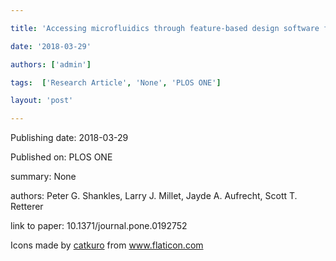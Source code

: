 ---
title: 'Accessing microfluidics through feature-based design software for 3D printing'
date: '2018-03-29'
authors: ['admin']
tags:  ['Research Article', 'None', 'PLOS ONE']
layout: 'post'
---
Publishing date: 2018-03-29

Published on: PLOS ONE

summary: None

authors: Peter G. Shankles, Larry J. Millet, Jayde A. Aufrecht, Scott T. Retterer

link to paper: 10.1371/journal.pone.0192752

Icons made by <a href="https://www.flaticon.com/free-icon/bookshelves_3576884" title="catkuro">catkuro</a> from <a href="https://www.flaticon.com/" title="Flaticon"> www.flaticon.com</a>